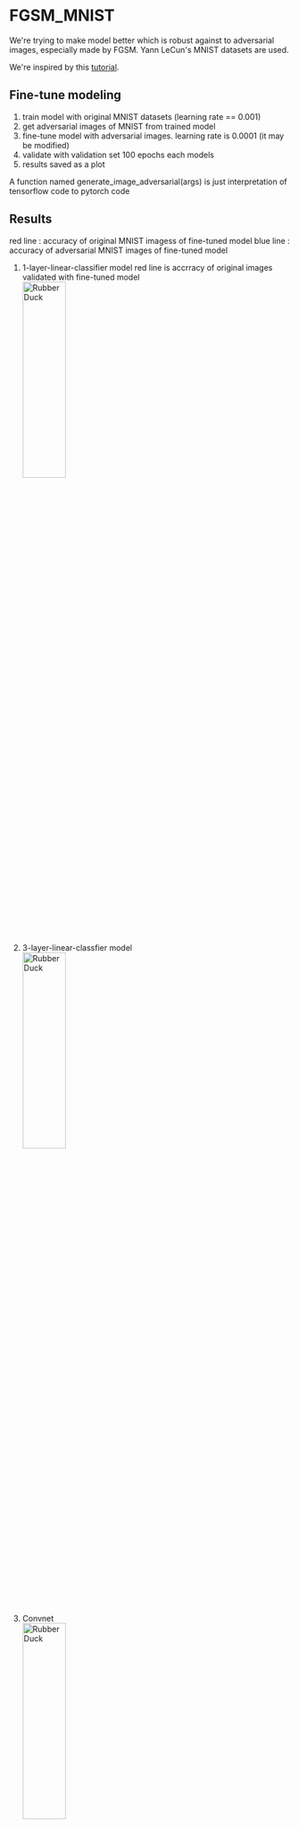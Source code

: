 # FGSM_MNIST

We're trying to make model better which is robust against to adversarial images, especially made by FGSM.
Yann LeCun's MNIST datasets are used.

We're inspired by this [tutorial](https://www.pyimagesearch.com/2021/03/08/defending-against-adversarial-image-attacks-with-keras-and-tensorflow/).

## Fine-tune modeling
1. train model with original MNIST datasets (learning rate == 0.001)
2. get adversarial images of MNIST from trained model
3. fine-tune model with adversarial images. learning rate is 0.0001 (it may be modified)
4. validate with validation set 100 epochs each models
5. results saved as a plot 

A function named
  generate_image_adversarial(args) is just interpretation of tensorflow code to pytorch code

## Results

red line  : accuracy of original MNIST imagess of fine-tuned model
blue line : accuracy of adversarial MNIST images of fine-tuned model 

1. 1-layer-linear-classifier model 
red line is accrracy of original images validated with fine-tuned model
<br><img src="https://github.com/comeeasy/FGSM_MNIST/blob/main/report/1-layer-MNIST-epochs-100.png" width="40%" height="30%" title="px(픽셀) 크기 설정" alt="RubberDuck"></img><br>

2. 3-layer-linear-classfier model
<br><img src="https://github.com/comeeasy/FGSM_MNIST/blob/main/report/3-layer-MNIST-epochs-100.png" width="40%" height="30%" title="px(픽셀) 크기 설정" alt="RubberDuck"></img><br>

3. Convnet
<br><img src="https://github.com/comeeasy/FGSM_MNIST/blob/main/report/Convnet-MNIST-epoch-100.png" width="40%" height="30%" title="px(픽셀) 크기 설정" alt="RubberDuck"></img><br>

accuracy of original MNIST images of two simple linear classfier models are not rubust. these are not stable. however Convnet has robust accuracy of original images. accuracy of adversarial images are going up to original accuracy. almost 95%! 

### fine-tunning harms linear-classifier's prediction of original data. But (at least) above simple convolutional model is robust to fine-tunning 

## Requirements

- python 3.8+
- pytorch 0.4.1+
- numpy
- tqdm

## License

MIT License

## trained model

| Name     | Description                                                              |
| -------- | ------------------------------------------------------------------------ |
| 1-layer-linear-classifier | really simple model                                     |
| 3-layer-linear-classifier | add two layer to 1-layer simple model                   |
| Convnet                   | simple convolutional model                              |

## Longer Motivation

1. VOneNet maybe boosts performance. So we're considering how apply this model to
[VOneNet](https://github.com/dicarlolab/vonenet)
